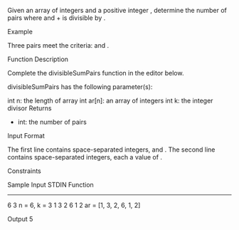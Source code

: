 Given an array of integers and a positive integer , determine the number of  pairs where  and  +  is divisible by .

Example



Three pairs meet the criteria:  and .

Function Description

Complete the divisibleSumPairs function in the editor below.

divisibleSumPairs has the following parameter(s):

int n: the length of array 
int ar[n]: an array of integers
int k: the integer divisor
Returns
- int: the number of pairs

Input Format

The first line contains  space-separated integers,  and .
The second line contains  space-separated integers, each a value of .

Constraints

Sample Input
STDIN           Function
-----           --------
6 3             n = 6, k = 3
1 3 2 6 1 2     ar = [1, 3, 2, 6, 1, 2]

Output
 5